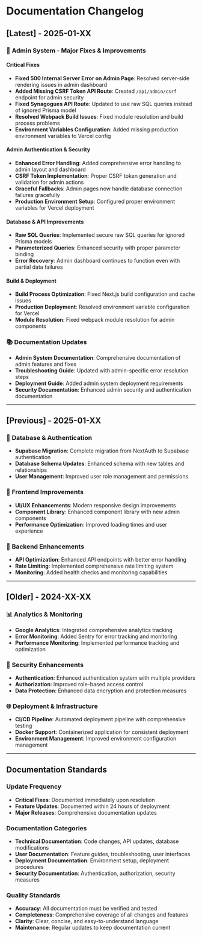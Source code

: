 # Documentation Changelog

## [Latest] - 2025-01-XX

### 🚀 **Admin System - Major Fixes & Improvements**

#### **Critical Fixes**
- **Fixed 500 Internal Server Error on Admin Page**: Resolved server-side rendering issues in admin dashboard
- **Added Missing CSRF Token API Route**: Created `/api/admin/csrf` endpoint for admin security
- **Fixed Synagogues API Route**: Updated to use raw SQL queries instead of ignored Prisma model
- **Resolved Webpack Build Issues**: Fixed module resolution and build process problems
- **Environment Variables Configuration**: Added missing production environment variables to Vercel config

#### **Admin Authentication & Security**
- **Enhanced Error Handling**: Added comprehensive error handling to admin layout and dashboard
- **CSRF Token Implementation**: Proper CSRF token generation and validation for admin actions
- **Graceful Fallbacks**: Admin pages now handle database connection failures gracefully
- **Production Environment Setup**: Configured proper environment variables for Vercel deployment

#### **Database & API Improvements**
- **Raw SQL Queries**: Implemented secure raw SQL queries for ignored Prisma models
- **Parameterized Queries**: Enhanced security with proper parameter binding
- **Error Recovery**: Admin dashboard continues to function even with partial data failures

#### **Build & Deployment**
- **Build Process Optimization**: Fixed Next.js build configuration and cache issues
- **Production Deployment**: Resolved environment variable configuration for Vercel
- **Module Resolution**: Fixed webpack module resolution for admin components

### 📚 **Documentation Updates**
- **Admin System Documentation**: Comprehensive documentation of admin features and fixes
- **Troubleshooting Guide**: Updated with admin-specific error resolution steps
- **Deployment Guide**: Added admin system deployment requirements
- **Security Documentation**: Enhanced admin security and authentication documentation

---

## [Previous] - 2025-01-XX

### 🔧 **Database & Authentication**
- **Supabase Migration**: Complete migration from NextAuth to Supabase authentication
- **Database Schema Updates**: Enhanced schema with new tables and relationships
- **User Management**: Improved user role management and permissions

### 🎨 **Frontend Improvements**
- **UI/UX Enhancements**: Modern responsive design improvements
- **Component Library**: Enhanced component library with new admin components
- **Performance Optimization**: Improved loading times and user experience

### 🚀 **Backend Enhancements**
- **API Optimization**: Enhanced API endpoints with better error handling
- **Rate Limiting**: Implemented comprehensive rate limiting system
- **Monitoring**: Added health checks and monitoring capabilities

---

## [Older] - 2024-XX-XX

### 📊 **Analytics & Monitoring**
- **Google Analytics**: Integrated comprehensive analytics tracking
- **Error Monitoring**: Added Sentry for error tracking and monitoring
- **Performance Monitoring**: Implemented performance tracking and optimization

### 🔐 **Security Enhancements**
- **Authentication**: Enhanced authentication system with multiple providers
- **Authorization**: Improved role-based access control
- **Data Protection**: Enhanced data encryption and protection measures

### 🌐 **Deployment & Infrastructure**
- **CI/CD Pipeline**: Automated deployment pipeline with comprehensive testing
- **Docker Support**: Containerized application for consistent deployment
- **Environment Management**: Improved environment configuration management

---

## **Documentation Standards**

### **Update Frequency**
- **Critical Fixes**: Documented immediately upon resolution
- **Feature Updates**: Documented within 24 hours of deployment
- **Major Releases**: Comprehensive documentation updates

### **Documentation Categories**
- **Technical Documentation**: Code changes, API updates, database modifications
- **User Documentation**: Feature guides, troubleshooting, user interfaces
- **Deployment Documentation**: Environment setup, deployment procedures
- **Security Documentation**: Authentication, authorization, security measures

### **Quality Standards**
- **Accuracy**: All documentation must be verified and tested
- **Completeness**: Comprehensive coverage of all changes and features
- **Clarity**: Clear, concise, and easy-to-understand language
- **Maintenance**: Regular updates to keep documentation current
